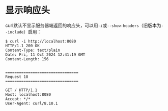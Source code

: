 # 显示响应头

curl默认不显示服务器端返回的响应头，可以用`-i`或`--show-headers`（旧版本为`--include`）启用：

```shell
$ curl -i http://localhost:8080
HTTP/1.1 200 OK
Content-Type: text/plain
Date: Fri, 11 Oct 2024 12:41:19 GMT
Content-Length: 156


================================
Request 18
================================

GET / HTTP/1.1
Host: localhost:8080
Accept: */*
User-Agent: curl/8.10.1
```
